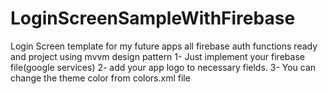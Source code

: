 # LoginScreenSampleWithFirebase
Login Screen template for my future apps all firebase auth functions ready and project using mvvm design pattern
1- Just implement your firebase file(google services)
2- add your app logo to necessary fields.
3- You can change the theme color from colors.xml file
